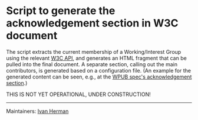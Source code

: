 # Script to generate the acknowledgement section in W3C document

The script extracts the current membership of a Working/Interest Group using the relevant [W3C API](https://w3c.github.io/w3c-api/), and generates an HTML fragment that can be pulled into the final document. A separate section, calling out the main contributors, is generated based on a configuration file. (An example for the generated content can be seen, e.g., at the [WPUB spec's acknowledgement section](https://w3c.github.io/wpub/).)

THIS IS NOT YET OPERATIONAL, UNDER CONSTRUCTION!

---

Maintainers: [Ivan Herman](https://github.com/iherman)
